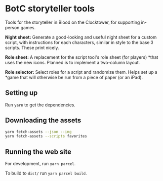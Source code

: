 # BotC storyteller tools

Tools for the storyteller in Blood on the Clocktower, for supporting in-person games.

**Night sheet:** Generate a good-looking and useful night sheet for a custom
script, with instructions for each characters, similar in style to the base 3
scripts. These print nicely.

**Role sheet:** A replacement for the script tool's role sheet (for players)
*that uses the new icons. Planned is to implement a two-column layout.

**Role selector:** Select roles for a script and randomize them. Helps set up a
*game that will otherwise be run from a piece of paper (or an iPad).

## Setting up

Run `yarn` to get the dependencies.

## Downloading the assets

```sh
yarn fetch-assets --json --img
yarn fetch-assets --scripts favorites
```

## Running the web site

For development, run `yarn parcel`.

To build to `dist/` run `yarn parcel build`.
